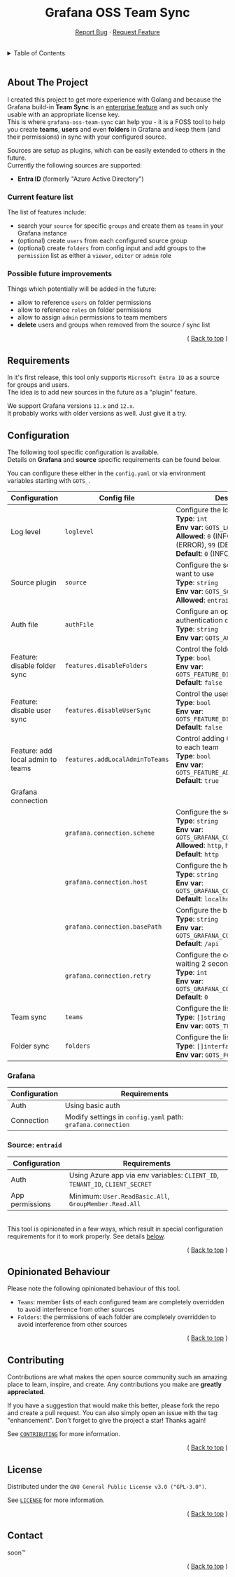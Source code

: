 <div id="top"></div>

<!-- PROJECT LOGO -->
<br />
<div align="center">
  <!--
  <a href="https://github.com/skuethe/grafana-oss-team-sync">
    <img src="images/logo.png" alt="Logo" width="80" height="80">
  </a>
  -->
  <h1 align="center"><strong>Grafana OSS Team Sync</strong></h1>
  <p align="center">
    <a href="https://github.com/skuethe/grafana-oss-team-sync/issues">Report Bug</a>
    ·
    <a href="https://github.com/skuethe/grafana-oss-team-sync/issues">Request Feature</a>
    <br/>
    <br/>

<!-- PROJECT SHIELDS -->
<!--
*** declarations on the bottom of this document
[![Contributors][contributors-shield]][contributors-url]
[![Forks][forks-shield]][forks-url]
[![Stargazers][stars-shield]][stars-url]
[![Issues][issues-shield]][issues-url]
[![MIT License][license-shield]][license-url]
-->

  </p>
</div>

<!-- TABLE OF CONTENTS -->
<details>
  <summary>Table of Contents</summary>
  &nbsp;
  <ul>
    <li><a href="#about-the-project">About The Project</a></li>
    <li><a href="#requirements">Requirements</a></li>
    <li><a href="#configuration">Configuration</a></li>
      <ul>
        <li><a href="#grafana">Grafana</a></li>
        <li><a href="#source-entraid">Source: EntraID</a></li>
      </ul>
    <li><a href="#opinionated-behaviour">Opinionated Behaviour</a></li>
    <li><a href="#contributing">Contributing</a></li>
    <li><a href="#license">License</a></li>
    <li><a href="#contact">Contact</a></li>
  </ul>
</details>
<br/>



<!-- ABOUT THE PROJECT -->
## About The Project

I created this project to get more experience with Golang and because the Grafana build-in **Team Sync** is an [enterprise feature][1] and as such only usable with an appropriate license key.  
This is where `grafana-oss-team-sync` can help you - it is a FOSS tool to help you create **teams**, **users** and even **folders** in Grafana and keep them (and their permissions) in sync with your configured source.  

Sources are setup as plugins, which can be easily extended to others in the future.  
Currently the following sources are supported:  
- **Entra ID** (formerly "Azure Active Directory")

### Current feature list

The list of features include:  

- search your `source` for specific `groups` and create them as `teams` in your Grafana instance
- (optional) create `users` from each configured source group
- (optional) create `folders` from config input and add groups to the `permission` list as either a `viewer`, `editor` or `admin` role

### Possible future improvements

Things which potentially will be added in the future:

- allow to reference `users` on folder permissions
- allow to reference `roles` on folder permissions
- allow to assign `admin` permissions to team members
- **delete** users and groups when removed from the source / sync list

<p align="right">( <a href="#top">Back to top</a> )</p>


<!-- Requirements -->
## Requirements

In it's first release, this tool only supports `Microsoft Entra ID` as a source for groups and users.  
The idea is to add new sources in the future as a "plugin" feature.

We support Grafana versions `11.x` and `12.x`.  
It probably works with older versions as well. Just give it a try.


<!-- Configuration -->
## Configuration

The following tool specific configuration is available.  
Details on **Grafana** and **source** specific requirements can be found below.

You can configure these either in the `config.yaml` or via environment variables starting with `GOTS_`.

| Configuration                     | Config file                     | Description |
|-----------------------------------|---------------------------------|-------------|
| Log level                         | `loglevel`                      | Configure the log level<br>**Type**: `int`<br>**Env var**: `GOTS_LOGLEVEL`<br>**Allowed**: `0` (INFO), `1` (WARN), `2` (ERROR), `99` (DEBUG)<br>**Default**: `0` (INFO) |
| Source plugin                     | `source`                        | Configure the source plugin you want to use<br>**Type**: `string`<br>**Env var**: `GOTS_SOURCE`<br>**Allowed**: `entraid` |
| Auth file                         | `authFile`                      | Configure an optional file to load authentication data from<br>**Type**: `string`<br>**Env var**: `GOTS_AUTHFILE` |
| Feature: disable folder sync      | `features.disableFolders`       | Control the folder sync feature<br>**Type**: `bool`<br>**Env var**: `GOTS_FEATURE_DISABLEFOLDERS`<br>**Default**: `false` |
| Feature: disable user sync        | `features.disableUserSync`      | Control the user sync feature<br>**Type**: `bool`<br>**Env var**: `GOTS_FEATURE_DISABLEUSERSYNC`<br>**Default**: `false` |
| Feature: add local admin to teams | `features.addLocalAdminToTeams` | Control adding Grafana local admin to each team<br>**Type**: `bool`<br>**Env var**: `GOTS_FEATURE_ADDLOCALADMINTOTEAMS`<br>**Default**: `true` |
| Grafana connection                |                                 | |
|                                   | `grafana.connection.scheme`     | Configure the scheme to use<br>**Type**: `string`<br>**Env var**: `GOTS_GRAFANA_CONNECTION_SCHEME`<br>**Allowed**: `http`, `https`<br>**Default**: `http` |
|                                   | `grafana.connection.host`       | Configure the host to use<br>**Type**: `string`<br>**Env var**: `GOTS_GRAFANA_CONNECTION_HOST`<br>**Default**: `localhost:3000` |
|                                   | `grafana.connection.basePath`   | Configure the base path to use<br>**Type**: `string`<br>**Env var**: `GOTS_GRAFANA_CONNECTION_BASEPATH`<br>**Default**: `/api` |
|                                   | `grafana.connection.retry`      | Configure the connection retry, waiting 2 seconds in between each<br>**Type**: `int`<br>**Env var**: `GOTS_GRAFANA_CONNECTION_RETRY`<br>**Default**: `0` |
| Team sync                         | `teams`                         | Configure the list of teams to sync<br>**Type**: `[]string`<br>**Env var**: `GOTS_TEAMS` |
| Folder sync                       | `folders`                       | Configure the list of folders to sync<br>**Type**: `[]interface`<br>**Env var**: `GOTS_FOLDERS` |

<!-- Configuration - Grafana -->
### Grafana

| Configuration | Requirements  |
|---------------|---------------|
| Auth          | Using basic auth |
| Connection    | Modify settings in `config.yaml` path: `grafana.connection` |


<!-- Configuration - entraid -->
### Source: `entraid`

| Configuration   | Requirements  |
|-----------------|---------------|
| Auth            | Using Azure app via env variables: `CLIENT_ID`, `TENANT_ID`, `CLIENT_SECRET` |
| App permissions | Minimum: `User.ReadBasic.All`, `GroupMember.Read.All` |


&nbsp;  
This tool is opinionated in a few ways, which result in special configuration requirements for it to work properly. See details [below](#opinionated-behaviour).

<p align="right">( <a href="#top">Back to top</a> )</p>


<!-- Opinionated Behaviour -->
## Opinionated Behaviour

Please note the following opinionated behaviour of this tool.

- `Teams`: member lists of each configured team are completely overridden to avoid interference from other sources
- `Folders`: the permissions of each folder are completely overridden to avoid interference from other sources

<p align="right">( <a href="#top">Back to top</a> )</p>


<!-- CONTRIBUTING -->
## Contributing

Contributions are what makes the open source community such an amazing place to learn, inspire, and create. Any contributions you make are **greatly appreciated**.

If you have a suggestion that would make this better, please fork the repo and create a pull request. You can also simply open an issue with the tag "enhancement".
Don't forget to give the project a star! Thanks again!

See [`CONTRIBUTING`](CONTRIBUTING.md) for more information.


<p align="right">( <a href="#top">Back to top</a> )</p>



<!-- LICENSE -->
## License

Distributed under the `GNU General Public License v3.0 ("GPL-3.0")`.

See [`LICENSE`](LICENSE.md) for more information.

<p align="right">( <a href="#top">Back to top</a> )</p>



<!-- CONTACT -->
## Contact

soon™

<p align="right">( <a href="#top">Back to top</a> )</p>


<!-- MARKDOWN LINKS & IMAGES -->
<!-- https://www.markdownguide.org/basic-syntax/#reference-style-links -->

[1]: <https://grafana.com/docs/grafana/v12.0/introduction/grafana-enterprise/#team-sync> "Grafana Enterprise - Team Sync"
